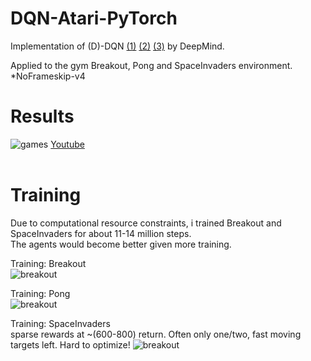 # DQN-Atari-PyTorch

 Implementation of (D)-DQN [(1)](https://arxiv.org/abs/1312.5602) [(2)](https://storage.googleapis.com/deepmind-data/assets/papers/DeepMindNature14236Paper.pdf) [(3)](https://arxiv.org/abs/1509.06461) by DeepMind.<br />
 
 Applied to the gym Breakout, Pong and SpaceInvaders environment. *NoFrameskip-v4
 
 # Results
 ![games](https://github.com/Hauf3n/DQN-Atari-PyTorch/blob/master/media/games.gif)
 [Youtube](https://youtu.be/dkcYvfiKYK0)<br /><br />
 
 # Training
 
 Due to computational resource constraints, i trained Breakout and SpaceInvaders for about 11-14 million steps. <br />
 The agents would become better given more training. 
 
 Training: Breakout <br />
 ![breakout](https://github.com/Hauf3n/DQN-Atari-PyTorch/blob/master/media/plot_breakout.png)<br />
 
 Training: Pong <br />
 ![breakout](https://github.com/Hauf3n/DQN-Atari-PyTorch/blob/master/media/plot_pong.png)<br />
 
 Training: SpaceInvaders <br />
 sparse rewards at ~(600-800) return. Often only one/two, fast moving targets left. Hard to optimize!
 ![breakout](https://github.com/Hauf3n/DQN-Atari-PyTorch/blob/master/media/plot_spaceinvaders.png)<br />
 


